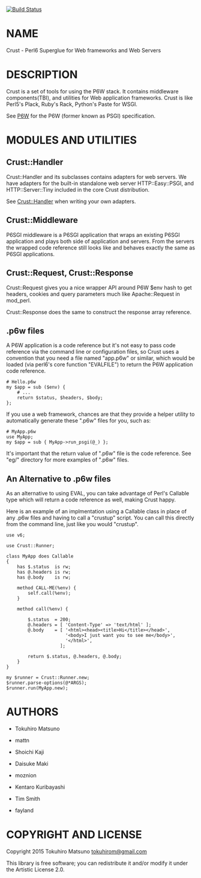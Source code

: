 [![Build Status](https://travis-ci.org/tokuhirom/p6-Crust.svg?branch=master)](https://travis-ci.org/tokuhirom/p6-Crust)

NAME
====

Crust - Perl6 Superglue for Web frameworks and Web Servers

DESCRIPTION
===========

Crust is a set of tools for using the P6W stack. It contains
middleware components(TBI), and utilities for Web application
frameworks. Crust is like Perl5's Plack, Ruby's Rack, Python's Paste
for WSGI.

See [P6W](https://github.com/zostay/P6W) for the P6W (former known as PSGI) specification.

MODULES AND UTILITIES
=====================

Crust::Handler
--------------

Crust::Handler and its subclasses contains adapters for web
servers. We have adapters for the built-in standalone web server
HTTP::Easy::PSGI, and HTTP::Server::Tiny included in the core Crust
distribution.

See [Crust::Handler](Crust::Handler) when writing your own adapters.

Crust::Middleware
-----------------

P6SGI middleware is a P6SGI application that wraps an existing P6SGI
application and plays both side of application and servers. From the
servers the wrapped code reference still looks like and behaves
exactly the same as P6SGI applications.

Crust::Request, Crust::Response
-------------------------------

Crust::Request gives you a nice wrapper API around P6W $env hash to
get headers, cookies and query parameters much like Apache::Request in
mod_perl.

Crust::Response does the same to construct the response array
reference.

.p6w files
------------

A P6W application is a code reference but it's not easy to pass code
reference via the command line or configuration files, so Crust uses a
convention that you need a file named "app.p6w" or similar, which
would be loaded (via perl6's core function "EVALFILE") to return the
P6W application code reference.

    # Hello.p6w
    my $app = sub ($env) {
        # ...
        return $status, $headers, $body;
    };

If you use a web framework, chances are that they provide a helper
utility to automatically generate these ".p6w" files for you, such
as:

    # MyApp.p6w
    use MyApp;
    my $app = sub { MyApp->run_psgi(@_) };

It's important that the return value of ".p6w" file is the code
reference. See "eg/" directory for more examples of ".p6w" files.

An Alternative to .p6w files
------------------------------

As an alternative to using EVAL, you can take advantage of Perl's
Callable type which will return a code reference as well, making Crust
happy.

Here is an example of an implmentation using a Callable class in place
of any .p6w files and having to call a "crustup" script. You can
call this directly from the command line, just like you would
"crustup".

    use v6;

    use Crust::Runner;

    class MyApp does Callable
    {
        has $.status  is rw;
        has @.headers is rw;
        has @.body    is rw;

        method CALL-ME(%env) {
            self.call(%env);
        }

        method call(%env) {

            $.status  = 200;
            @.headers = [ 'Content-Type' => 'text/html' ];
            @.body    = [ '<html><head><title>Hi</title></head>',
                          '<body>I just want you to see me</body>',
                          '</html>',
                        ];

            return $.status, @.headers, @.body;
        }
    }

    my $runner = Crust::Runner.new;
    $runner.parse-options(@*ARGS);
    $runner.run(MyApp.new);

AUTHORS
=======

  * Tokuhiro Matsuno

  * mattn

  * Shoichi Kaji

  * Daisuke Maki

  * moznion

  * Kentaro Kuribayashi

  * Tim Smith

  * fayland

COPYRIGHT AND LICENSE
=====================

Copyright 2015 Tokuhiro Matsuno <tokuhirom@gmail.com>

This library is free software; you can redistribute it and/or modify it under the Artistic License 2.0.

